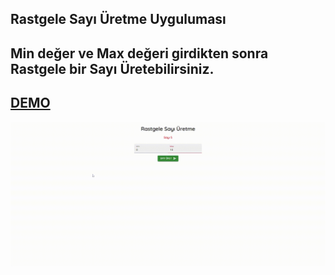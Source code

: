 ## Rastgele Sayı Üretme Uyguluması

## Min değer ve Max değeri girdikten sonra Rastgele bir Sayı Üretebilirsiniz.

## [DEMO](https://dreamy-monstera-7f1189.netlify.app/)



![](Rastgele-Sayi-uretme.gif)
